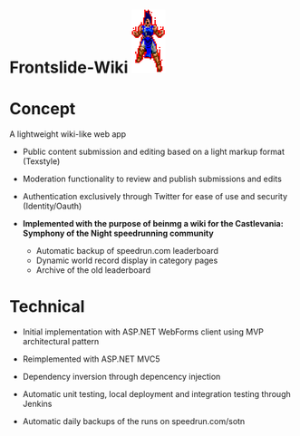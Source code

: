 # Frontslide-Wiki  ![SotnWiki](https://raw.githubusercontent.com/TalicZealot/Frontslide-Wiki/master/SotnWiki/SotnWiki.MvcClient/Content/richter.png "SotnWiki")


# Concept

A lightweight wiki-like web app

* Public content submission and editing based on a light markup format (Texstyle)
* Moderation functionality to review and publish submissions and edits
* Authentication exclusively through Twitter for ease of use and security (Identity/Oauth)

* **Implemented with the purpose of beinmg a wiki for the Castlevania: Symphony of the Night speedrunning community**
  * Automatic backup of speedrun.com leaderboard
  * Dynamic world record display in category pages
  * Archive of the old leaderboard

# Technical

* Initial implementation with ASP.NET WebForms client using MVP architectural pattern
* Reimplemented with ASP.NET MVC5


* Dependency inversion through depencency injection
* Automatic unit testing, local deployment and integration testing through Jenkins
* Automatic daily backups of the runs on speedrun.com/sotn